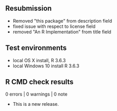 ## Resubmission

* Removed "this package" from description field
* fixed issue with respect to license field
* removed "An R Implementation" from title field

## Test environments
* local OS X install, R 3.6.3
* local Windows 10 install R 3.6.3

## R CMD check results

0 errors | 0 warnings | 0 note

* This is a new release.
